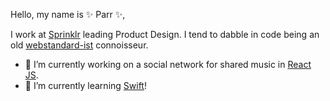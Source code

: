 Hello, my name is ✨ Parr ✨, 

I work at [Sprinklr](https://sprinklr.com) leading Product Design. I tend to dabble in code being an old [webstandard-ist](https://developer.mozilla.org/en-US/docs/Learn/Getting_started_with_the_web/The_web_and_web_standards) connoisseur.

- 🔭 I’m currently working on a social network for shared music in [React JS](https://reactjs.org/).
- 🌱 I’m currently learning [Swift](https://developer.apple.com/swift/)!
